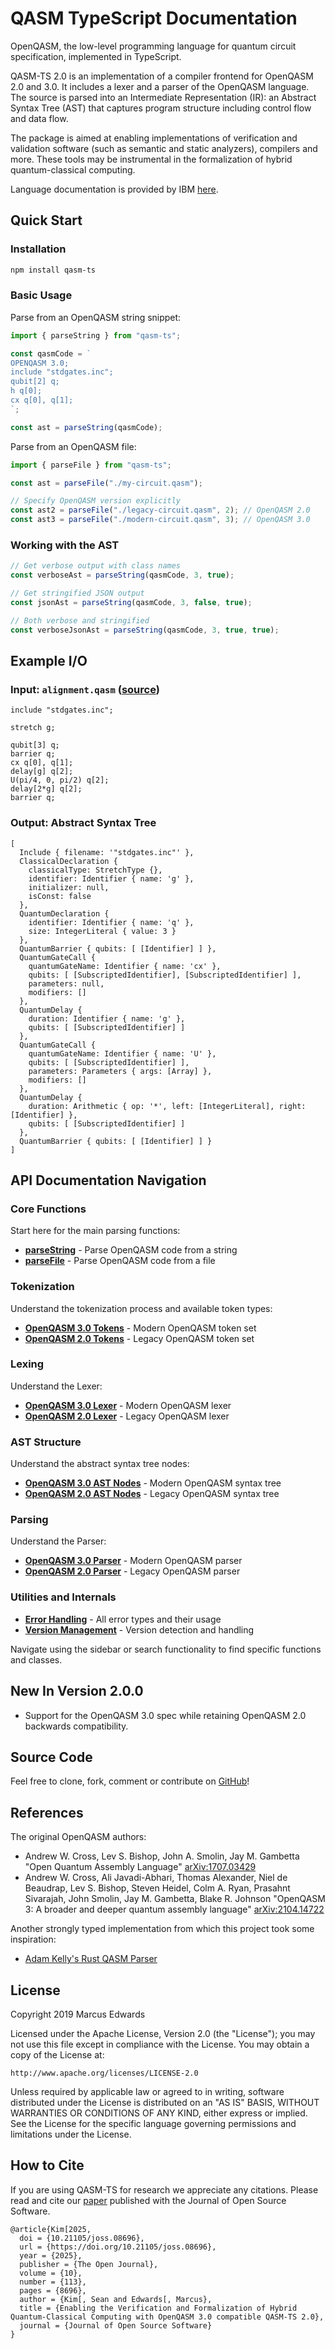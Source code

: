 # QASM TypeScript Documentation

OpenQASM, the low-level programming language for quantum circuit specification, implemented in TypeScript.

QASM-TS 2.0 is an implementation of a compiler frontend for OpenQASM 2.0 and 3.0. It includes a lexer and a parser of the OpenQASM language. The source is parsed into an Intermediate Representation (IR): an Abstract Syntax Tree (AST) that captures program structure including control flow and data flow.

The package is aimed at enabling implementations of verification and validation software (such as semantic and static analyzers), compilers and more. These tools may be instrumental in the formalization of hybrid quantum-classical computing.

Language documentation is provided by IBM [here](https://openqasm.com).

## Quick Start

### Installation

```bash
npm install qasm-ts
```

### Basic Usage

Parse from an OpenQASM string snippet:

```typescript
import { parseString } from "qasm-ts";

const qasmCode = `
OPENQASM 3.0;
include "stdgates.inc";
qubit[2] q;
h q[0];
cx q[0], q[1];
`;

const ast = parseString(qasmCode);
```

Parse from an OpenQASM file:

```typescript
import { parseFile } from "qasm-ts";

const ast = parseFile("./my-circuit.qasm");

// Specify OpenQASM version explicitly
const ast2 = parseFile("./legacy-circuit.qasm", 2); // OpenQASM 2.0
const ast3 = parseFile("./modern-circuit.qasm", 3); // OpenQASM 3.0
```

### Working with the AST

```typescript
// Get verbose output with class names
const verboseAst = parseString(qasmCode, 3, true);

// Get stringified JSON output
const jsonAst = parseString(qasmCode, 3, false, true);

// Both verbose and stringified
const verboseJsonAst = parseString(qasmCode, 3, true, true);
```

## Example I/O

### Input: `alignment.qasm` ([source](https://github.com/openqasm/openqasm/blob/main/examples/alignment.qasm))

```
include "stdgates.inc";

stretch g;

qubit[3] q;
barrier q;
cx q[0], q[1];
delay[g] q[2];
U(pi/4, 0, pi/2) q[2];
delay[2*g] q[2];
barrier q;

```

### Output: Abstract Syntax Tree

```
[
  Include { filename: '"stdgates.inc"' },
  ClassicalDeclaration {
    classicalType: StretchType {},
    identifier: Identifier { name: 'g' },
    initializer: null,
    isConst: false
  },
  QuantumDeclaration {
    identifier: Identifier { name: 'q' },
    size: IntegerLiteral { value: 3 }
  },
  QuantumBarrier { qubits: [ [Identifier] ] },
  QuantumGateCall {
    quantumGateName: Identifier { name: 'cx' },
    qubits: [ [SubscriptedIdentifier], [SubscriptedIdentifier] ],
    parameters: null,
    modifiers: []
  },
  QuantumDelay {
    duration: Identifier { name: 'g' },
    qubits: [ [SubscriptedIdentifier] ]
  },
  QuantumGateCall {
    quantumGateName: Identifier { name: 'U' },
    qubits: [ [SubscriptedIdentifier] ],
    parameters: Parameters { args: [Array] },
    modifiers: []
  },
  QuantumDelay {
    duration: Arithmetic { op: '*', left: [IntegerLiteral], right: [Identifier] },
    qubits: [ [SubscriptedIdentifier] ]
  },
  QuantumBarrier { qubits: [ [Identifier] ] }
]
```

## API Documentation Navigation

### Core Functions

Start here for the main parsing functions:

- **[parseString](functions/Main_Functions.parseString.html)** - Parse OpenQASM code from a string
- **[parseFile](functions/Main_Functions.parseFile.html)** - Parse OpenQASM code from a file

### Tokenization

Understand the tokenization process and available token types:

- **[OpenQASM 3.0 Tokens](modules/qasm3_token.html)** - Modern OpenQASM token set
- **[OpenQASM 2.0 Tokens](modules/qasm2_token.html)** - Legacy OpenQASM token set

### Lexing

Understand the Lexer:

- **[OpenQASM 3.0 Lexer](modules/qasm3_lexer.html)** - Modern OpenQASM lexer
- **[OpenQASM 2.0 Lexer](modules/qasm2_lexer.html)** - Legacy OpenQASM lexer

### AST Structure

Understand the abstract syntax tree nodes:

- **[OpenQASM 3.0 AST Nodes](modules/qasm3_ast.html)** - Modern OpenQASM syntax tree
- **[OpenQASM 2.0 AST Nodes](modules/qasm2_ast.html)** - Legacy OpenQASM syntax tree

### Parsing

Understand the Parser:

- **[OpenQASM 3.0 Parser](modules/qasm3_parser.html)** - Modern OpenQASM parser
- **[OpenQASM 2.0 Parser](modules/qasm2_parser.html)** - Legacy OpenQASM parser

### Utilities and Internals

- **[Error Handling](modules/Error_Handling.html)** - All error types and their usage
- **[Version Management](modules/Version_Management.html)** - Version detection and handling

Navigate using the sidebar or search functionality to find specific functions and classes.

## New In Version 2.0.0

- Support for the OpenQASM 3.0 spec while retaining OpenQASM 2.0 backwards compatibility.

## Source Code

Feel free to clone, fork, comment or contribute on [GitHub](https://github.com/comp-phys-marc/qasm-ts)!

## References

The original OpenQASM authors:

- Andrew W. Cross, Lev S. Bishop, John A. Smolin, Jay M. Gambetta "Open Quantum Assembly Language" [arXiv:1707.03429](https://web.archive.org/web/20210121114036/https://arxiv.org/abs/1707.03429)
- Andrew W. Cross, Ali Javadi-Abhari, Thomas Alexander, Niel de Beaudrap, Lev S. Bishop, Steven Heidel, Colm A. Ryan, Prasahnt Sivarajah, John Smolin, Jay M. Gambetta, Blake R. Johnson "OpenQASM 3: A broader and deeper quantum assembly language" [arXiv:2104.14722](https://arxiv.org/abs/2104.14722)

Another strongly typed implementation from which this project took some inspiration:

- [Adam Kelly's Rust QASM Parser](https://github.com/libtangle/qasm-rust)

## License

Copyright 2019 Marcus Edwards

Licensed under the Apache License, Version 2.0 (the "License"); you may not use this file except in compliance with the License. You may obtain a copy of the License at:

```http://www.apache.org/licenses/LICENSE-2.0```

Unless required by applicable law or agreed to in writing, software distributed under the License is distributed on an "AS IS" BASIS, WITHOUT WARRANTIES OR CONDITIONS OF ANY KIND, either express or implied. See the License for the specific language governing permissions and limitations under the License.

## How to Cite

If you are using QASM-TS for research we appreciate any citations. Please read and cite our [paper](https://doi.org/10.21105/joss.08696) published with the Journal of Open Source Software.

```
@article{Kim[2025,
  doi = {10.21105/joss.08696},
  url = {https://doi.org/10.21105/joss.08696},
  year = {2025},
  publisher = {The Open Journal},
  volume = {10},
  number = {113},
  pages = {8696},
  author = {Kim[, Sean and Edwards[, Marcus},
  title = {Enabling the Verification and Formalization of Hybrid Quantum-Classical Computing with OpenQASM 3.0 compatible QASM-TS 2.0},
  journal = {Journal of Open Source Software}
}
 
```
